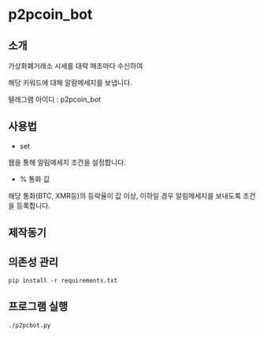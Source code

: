 # p2pcoin_bot

## 소개

가상화폐거래소 시세를 대략 매초마다 수신하여

해당 키워드에 대해 알람메세지를 보냅니다.

텔레그램 아이디 : p2pcoin_bot

## 사용법

* set

웹을 통해 알림메세지 조건을 설정합니다.

* % 통화 값

해당 통화(BTC, XMR등)의 등락율이 값 이상, 이하일 경우 알림메세지를 보내도록 조건을 등록합니다.

## 제작동기



## 의존성 관리

```shell
pip install -r requirements.txt
```

## 프로그램 실행

```shell
./p2pcbot.py
```
